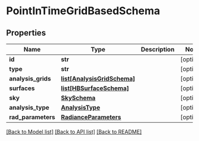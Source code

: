 # PointInTimeGridBasedSchema

## Properties
Name | Type | Description | Notes
------------ | ------------- | ------------- | -------------
**id** | **str** |  | [optional] 
**type** | **str** |  | [optional] 
**analysis_grids** | [**list[AnalysisGridSchema]**](AnalysisGridSchema.md) |  | [optional] 
**surfaces** | [**list[HBSurfaceSchema]**](HBSurfaceSchema.md) |  | [optional] 
**sky** | [**SkySchema**](SkySchema.md) |  | [optional] 
**analysis_type** | [**AnalysisType**](AnalysisType.md) |  | [optional] 
**rad_parameters** | [**RadianceParameters**](RadianceParameters.md) |  | [optional] 

[[Back to Model list]](../README.md#documentation-for-models) [[Back to API list]](../README.md#documentation-for-api-endpoints) [[Back to README]](../README.md)


